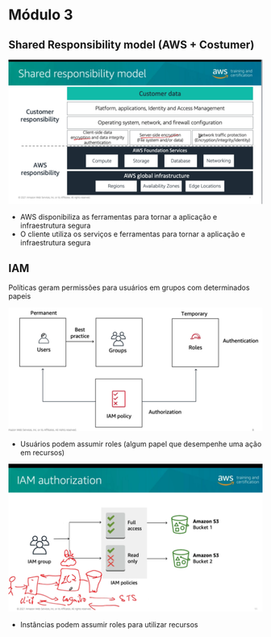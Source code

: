 # Módulo 3

## Shared Responsibility model (AWS + Costumer)

![picture 21](images/feb3b1ac4189c45a8c8ed74b0928328e4bcf51dd32b45699027c56b5d1dcb0ac.png)  

- AWS disponibiliza as ferramentas para tornar a aplicação e infraestrutura segura
- O cliente utiliza os serviços e ferramentas para tornar a aplicação e infraestrutura segura

## IAM

Políticas geram permissões para usuários em grupos com determinados papeis

![picture 22](images/f013c0ab04511af06b997691ffc44de7e4ad7e99a0383a9fb3c43d868697c8f2.png)  

- Usuários podem assumir roles (algum papel que desempenhe uma ação em recursos)

![picture 23](images/3fb7256335e035a0032c71a7bf1a24948f12ffaecda3176ef10efdb94e2c20b8.png)  

- Instâncias podem assumir roles para utilizar recursos